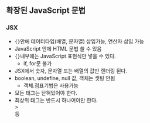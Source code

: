 ## 확장된 JavaScript 문법
### JSX

- `{}`안에 데이터타입(배열, 문자열) 삽입가능, 연산자 삽입 가능
- JavaScript 안에 HTML 문법 쓸 수 있음
- `{}`내부에는 JavaScript 표현식만 넣을 수 있다.
    - if, for문 불가
- JSX에서 숫자, 문자열 또는 배열의 값만 렌더링 된다.
- boolean, undefine, null 값, 객체는 셋팅 안됨
    - 객체.점표기법은 사용가능
- 모든 태그는 닫혀있어야 한다.
- 최상위 태그는 반드시 하나여야만 한다.<main>><div> 등



